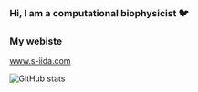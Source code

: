 ### Hi, I am a computational biophysicist :bird:

### My webiste
www.s-iida.com

![GitHub stats](https://github-readme-stats.vercel.app/api?username=physicshinzui&show_icons=true&theme=radical)
